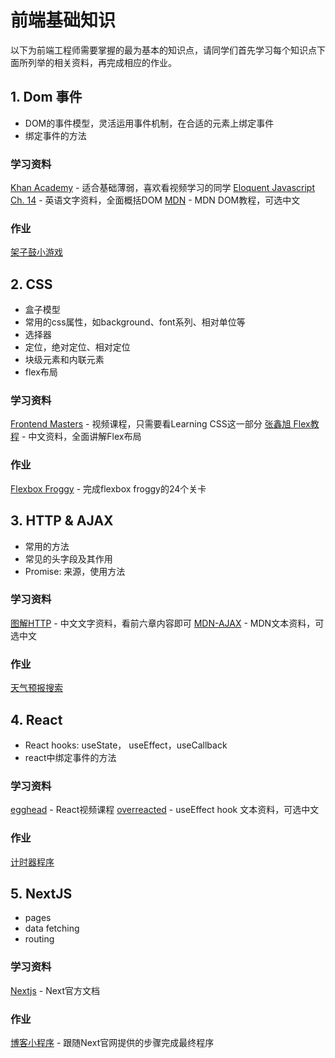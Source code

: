 # 前端基础知识

以下为前端工程师需要掌握的最为基本的知识点，请同学们首先学习每个知识点下面所列举的相关资料，再完成相应的作业。
## 1. Dom 事件

* DOM的事件模型，灵活运用事件机制，在合适的元素上绑定事件
* 绑定事件的方法

### 学习资料
[Khan Academy](https://www.khanacademy.org/computing/computer-programming/html-css-js) - 适合基础薄弱，喜欢看视频学习的同学
[Eloquent Javascript Ch. 14](https://eloquentjavascript.net/14_dom.html) - 英语文字资料，全面概括DOM
[MDN](https://developer.mozilla.org/en-US/docs/Web/API/Document_Object_Model/Introduction) - MDN DOM教程，可选中文

### 作业
[架子鼓小游戏](drum-kit-starting-files)
## 2. CSS

* 盒子模型
* 常用的css属性，如background、font系列、相对单位等
* 选择器
* 定位，绝对定位、相对定位
* 块级元素和内联元素
* flex布局

### 学习资料
[Frontend Masters](https://frontendmasters.com/courses/web-development-v2/introducing-css/) - 视频课程，只需要看Learning CSS这一部分
[张鑫旭 Flex教程](https://www.zhangxinxu.com/wordpress/2018/10/display-flex-css3-css/) - 中文资料，全面讲解Flex布局

### 作业
[Flexbox Froggy](https://flexboxfroggy.com) - 完成flexbox froggy的24个关卡
## 3. HTTP & AJAX   

* 常用的方法
* 常见的头字段及其作用
* Promise: 来源，使用方法

### 学习资料
[图解HTTP](https://kingyinliang.github.io/PDF/图解HTTP+彩色版.pdf) - 中文文字资料，看前六章内容即可
[MDN-AJAX](https://developer.mozilla.org/en-US/docs/Web/Guide/AJAX) - MDN文本资料，可选中文

### 作业
[天气预报搜索](weather-forecast)
## 4. React    

* React hooks: useState， useEffect，useCallback
* react中绑定事件的方法

### 学习资料
[egghead](https://egghead.io/lessons/react-create-a-user-interface-with-vanilla-javascript-and-dom) - React视频课程
[overreacted](https://overreacted.io/zh-hans/a-complete-guide-to-useeffect) - useEffect hook 文本资料，可选中文

### 作业
[计时器程序](timers)
## 5. NextJS   

* pages
* data fetching
* routing

### 学习资料
[Nextjs](https://nextjs.org/docs/getting-started) - Next官方文档

### 作业
[博客小程序](https://nextjs.org/learn/basics/create-nextjs-app?utm_source=next-site&utm_medium=nav-cta&utm_campaign=next-website) - 跟随Next官网提供的步骤完成最终程序







